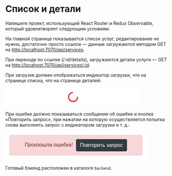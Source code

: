 # Список и детали

Напишите проект, использующий React Router и Redux Observable, который удовлетворяет следующим условиям:

На главной странице показывается список услуг, редактирование не нужно, достаточно просто ссылок — данные загружаются методом GET на <http://localhost:7070/api/services>.

При переходе по ссылке (/:id/details), загружаются детали услуги — GET на <http://locahost:7070/api/services/:id>.

При загрузке должен отображаться индикатор загрузки, что на странице списка, что на странице деталей:

![spinner](./assets/spinner.png)

При ошибке должно показываться сообщение об ошибке и кнопка «Повторить запрос», при нажатии на которую осуществляется попытка снова выполнить запрос с индикатором загрузки и т. д.:

![retry](./assets/retry.png)

Готовый бэкенд расположен в каталоге `backend`.
